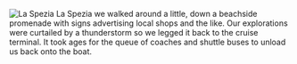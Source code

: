 ![La Spezia](la_spezia.jpg)
La Spezia we walked around a little, down a beachside promenade with signs
advertising local shops and the like. Our explorations were curtailed by a
thunderstorm so we legged it back to the cruise terminal. It took ages for
the queue of coaches and shuttle buses to unload us back onto the boat.
